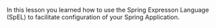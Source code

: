 In this lesson you learned how to use the Spring Expresson Language
(SpEL) to facilitate configuration of your Spring Application.
